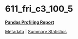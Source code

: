 # 611_fri_c3_100_5

[**Pandas Profiling Report**](https://epistasislab.github.io/penn-ml-benchmarks/profile/611_fri_c3_100_5.html)

[Metadata](metadata.yaml) | [Summary Statistics](summary_stats.tsv)
